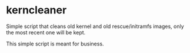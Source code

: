 # kerncleaner
Simple script that cleans old kernel and old rescue/initramfs images, only the most recent one will be kept.

This simple script is meant for business.
